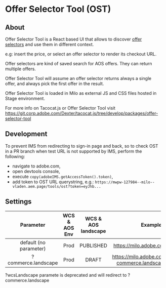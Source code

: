 # Offer Selector Tool (OST)

## About

Offer Selector Tool is a React based UI that allows to discover [offer selectors](https://developers.corp.adobe.com/aos/docs/api/openapi/openapi.yml) and use them in different context.

e.g: insert the price, or select an offer selector to render its checkout URL.

Offer selectors are kind of saved search for AOS offers. They can return multiple offers.

Offer Selector Tool will assume an offer selector returns always a single offer, and always pick the first offer in the result.

Offer Selector Tool is loaded in Milo as external JS and CSS files hosted in Stage environment.

For more info on Tacocat.js or Offer Selector Tool visit https://git.corp.adobe.com/Dexter/tacocat.js/tree/develop/packages/offer-selector-tool

## Development

To prevent IMS from redirecting to sign-in page and back,
so to check OST in a PR branch when test URL is not supported by IMS,
perform the following:
- navigate to adobe.com,
- open devtools console,
- execute `copy(adobeIMS.getAccessToken().token)`,
- add token to OST URL querystring, e.g.: `https://mwpw-127984--milo--vladen.aem.page/tools/ost?token=eyJhb...`

## Settings

| Parameter                    | WCS & AOS Env    |  WCS & AOS landscape   |  Example                                               |
| :---:   | :---: | :---: | :---: |
| default (no parameter)       | Prod             | PUBLISHED              | https://milo.adobe.com/tools/ost                       |
| ?commerce.landscape                | Prod             | DRAFT                  | https://milo.adobe.com/tools/ost?commerce.landscape=DRAFT    |

?wcsLandscape paramete is deprecated and will redirect to ?commerce.landscape

